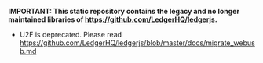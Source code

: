 **IMPORTANT: This static repository contains the legacy and no longer maintained libraries of https://github.com/LedgerHQ/ledgerjs.**

- U2F is deprecated. Please read https://github.com/LedgerHQ/ledgerjs/blob/master/docs/migrate_webusb.md